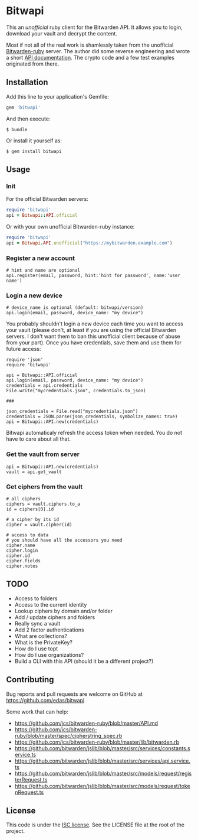 # Bitwapi

This an *unofficial* ruby client for the Bitwarden API. It allows you to login, download your vault and decrypt the content.

Most if not all of the real work is shamlessly taken from the unofficial [Bitwarden-ruby](https://github.com/jcs/bitwarden-ruby) server. The author did some reverse engineering and wrote a short [API documentation](https://github.com/jcs/bitwarden-ruby/blob/master/API.md). The crypto code and a few test examples originated from there.

## Installation

Add this line to your application's Gemfile:

```ruby
gem 'bitwapi'
```

And then execute:

    $ bundle

Or install it yourself as:

    $ gem install bitwapi

## Usage

### Init

For the official Bitwarden servers:
```ruby
require 'bitwapi'
api = Bitwapi::API.official
```

Or with your own unofficial Bitwarden-ruby instance:
```ruby
require 'bitwapi'
api = Bitwapi.API.unofficial("https://mybitwarden.example.com")
```

### Register a new account

```
# hint and name are optional
api.register(email, password, hint:'hint for password', name:'user name')

```

### Login a new device

```
# device_name is optional (default: bitwapi/version)
api.login(email, password, device_name: "my device")
```

You probably shouldn't login a new device each time you want to access your vault (please don't, at least if you are using the official Bitwarden servers. I don't want them to ban this unofficial client because of abuse from your part). Once you have credentials, save them and use them for future access:
```
require 'json'
require 'bitwapi'

api = Bitwapi::API.official
api.login(email, password, device_name: "my device")
credentials = api.credentials
File.write("mycredentials.json", credentials.to_json)

###

json_credentials = File.read("mycredentials.json")
credentials = JSON.parse(json_credentials, symbolize_names: true)
api = Bitwapi::API.new(credentials)

```

Bitwapi automaticaly refresh the access token when needed. You do not have to care about all that.


### Get the vault from server

```
api = Bitwapi::API.new(credentials)
vault = api.get_vault
```


### Get ciphers from the vault
```
# all ciphers
ciphers = vault.ciphers.to_a
id = ciphers[0].id

# a cipher by its id
cipher = vault.cipher(id)

# access to data
# you should have all the accessors you need
cipher.name
cipher.login
cipher.id
cipher.fields
cipher.notes
```


## TODO

* Access to folders
* Access to the current identity
* Lookup ciphers by domain and/or folder
* Add / update ciphers and folders
* Really sync a vault
* Add 2 factor authentications
* What are collections?
* What is the PrivateKey?
* How do I use topt 
* How do I use organizations?
* Build a CLI with this API (should it be a different project?)


## Contributing

Bug reports and pull requests are welcome on GitHub at https://github.com/edas/bitwapi

Some work that can help:
* https://github.com/jcs/bitwarden-ruby/blob/master/API.md
* https://github.com/jcs/bitwarden-ruby/blob/master/spec/cipherstring_spec.rb
* https://github.com/jcs/bitwarden-ruby/blob/master/lib/bitwarden.rb
* https://github.com/bitwarden/jslib/blob/master/src/services/constants.service.ts
* https://github.com/bitwarden/jslib/blob/master/src/services/api.service.ts
* https://github.com/bitwarden/jslib/blob/master/src/models/request/registerRequest.ts
* https://github.com/bitwarden/jslib/blob/master/src/models/request/tokenRequest.ts

## License

This code is under the [ISC license](https://spdx.org/licenses/ISC.html). See the LICENSE file at the root of the project.
